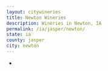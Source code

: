 ```yaml
---
layout: citywineries
title: Newton Wineries
description: Wineries in Newton, IA
permalink: /ia/jasper/newton/
state: ia
county: jasper
city: newton
---
```

-
